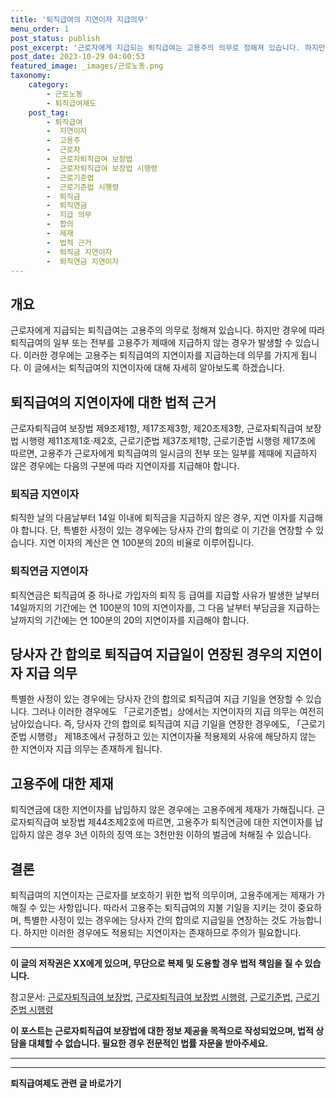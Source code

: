 ```yaml
---
title: '퇴직급여의 지연이자 지급의무'
menu_order: 1
post_status: publish
post_excerpt: '근로자에게 지급되는 퇴직급여는 고용주의 의무로 정해져 있습니다. 하지만 경우에 따라 퇴직급여의 일부 또는 전부를 고용주가 제때에 지급하지 않는 경우가 발생할 수 있습니다. 이러한 경우에는 고용주는 퇴직급여의 지연이자를 지급하는데 의무를 가지게 됩니다. 이 글에서는 퇴직급여의 지연이자에 대해 자세히 알아보도록 하겠습니다.'
post_date: 2023-10-29 04:00:53
featured_image: _images/근로노동.png
taxonomy:
    category:
        - 근로노동
        - 퇴직급여제도
    post_tag:
        - 퇴직급여
        -  지연이자
        -  고용주
        -  근로자
        -  근로자퇴직급여 보장법
        -  근로자퇴직급여 보장법 시행령
        -  근로기준법
        -  근로기준법 시행령
        -  퇴직금
        -  퇴직연금
        -  지급 의무
        -  합의
        -  제재
        -  법적 근거
        -  퇴직금 지연이자
        -  퇴직연금 지연이자
---
```



## 개요
근로자에게 지급되는 퇴직급여는 고용주의 의무로 정해져 있습니다. 하지만 경우에 따라 퇴직급여의 일부 또는 전부를 고용주가 제때에 지급하지 않는 경우가 발생할 수 있습니다. 이러한 경우에는 고용주는 퇴직급여의 지연이자를 지급하는데 의무를 가지게 됩니다. 이 글에서는 퇴직급여의 지연이자에 대해 자세히 알아보도록 하겠습니다.

## 퇴직급여의 지연이자에 대한 법적 근거
근로자퇴직급여 보장법 제9조제1항, 제17조제3항, 제20조제3항, 근로자퇴직급여 보장법 시행령 제11조제1호·제2호, 근로기준법 제37조제1항, 근로기준법 시행령 제17조에 따르면, 고용주가 근로자에게 퇴직급여의 일시금의 전부 또는 일부를 제때에 지급하지 않은 경우에는 다음의 구분에 따라 지연이자를 지급해야 합니다.

### 퇴직금 지연이자
퇴직한 날의 다음날부터 14일 이내에 퇴직금을 지급하지 않은 경우, 지연 이자를 지급해야 합니다. 단, 특별한 사정이 있는 경우에는 당사자 간의 합의로 이 기간을 연장할 수 있습니다. 지연 이자의 계산은 연 100분의 20의 비율로 이루어집니다.

### 퇴직연금 지연이자
퇴직연금은 퇴직급여 중 하나로 가입자의 퇴직 등 급여를 지급할 사유가 발생한 날부터 14일까지의 기간에는 연 100분의 10의 지연이자를, 그 다음 날부터 부담금을 지급하는 날까지의 기간에는 연 100분의 20의 지연이자를 지급해야 합니다.

## 당사자 간 합의로 퇴직급여 지급일이 연장된 경우의 지연이자 지급 의무
특별한 사정이 있는 경우에는 당사자 간의 합의로 퇴직급여 지급 기일을 연장할 수 있습니다. 그러나 이러한 경우에도 「근로기준법」상에서는 지연이자의 지급 의무는 여전히 남아있습니다. 즉, 당사자 간의 합의로 퇴직급여 지급 기일을 연장한 경우에도, 「근로기준법 시행령」 제18조에서 규정하고 있는 지연이자율 적용제외 사유에 해당하지 않는 한 지연이자 지급 의무는 존재하게 됩니다.

## 고용주에 대한 제재
퇴직연금에 대한 지연이자를 납입하지 않은 경우에는 고용주에게 제재가 가해집니다. 근로자퇴직급여 보장법 제44조제2호에 따르면, 고용주가 퇴직연금에 대한 지연이자를 납입하지 않은 경우 3년 이하의 징역 또는 3천만원 이하의 벌금에 처해질 수 있습니다.

## 결론
퇴직급여의 지연이자는 근로자를 보호하기 위한 법적 의무이며, 고용주에게는 제재가 가해질 수 있는 사항입니다. 따라서 고용주는 퇴직급여의 지불 기일을 지키는 것이 중요하며, 특별한 사정이 있는 경우에는 당사자 간의 합의로 지급일을 연장하는 것도 가능합니다. 하지만 이러한 경우에도 적용되는 지연이자는 존재하므로 주의가 필요합니다.

- - -

**이 글의 저작권은 XX에게 있으며, 무단으로 복제 및 도용할 경우 법적 책임을 질 수 있습니다.**

참고문서: [근로자퇴직급여 보장법](링크), [근로자퇴직급여 보장법 시행령](링크), [근로기준법](링크), [근로기준법 시행령](링크)

**이 포스트는 근로자퇴직급여 보장법에 대한 정보 제공을 목적으로 작성되었으며, 법적 상담을 대체할 수 없습니다. 필요한 경우 전문적인 법률 자문을 받아주세요.**

- - -
<!-- wp:separator -->
<hr class="wp-block-separator has-alpha-channel-opacity"/>
<!-- /wp:separator -->

<!-- wp:group {"backgroundColor":"base","layout":{"type":"constrained"}} -->
<div class="wp-block-group has-base-background-color has-background"><!-- wp:paragraph {"align":"center","fontSize":"medium"} -->
<p class="has-text-align-center has-large-font-size"><strong>퇴직급여제도 관련 글 바로가기</strong></p>
<!-- /wp:paragraph -->


<!-- wp:latest-posts {"categories":[{"id":12695,"count":19,"description":"","link":"https://uknowlaw.com/category/%ed%87%b4%ec%a7%81%ea%b8%89%ec%97%ac%ec%a0%9c%eb%8f%84/","name":"퇴직급여제도","slug":"퇴직급여제도","taxonomy":"category","parent":0,"meta":[],"_links":{"self":[{"href":"https://uknowlaw.com/wp-json/wp/v2/categories/12695"}],"collection":[{"href":"https://uknowlaw.com/wp-json/wp/v2/categories"}],"about":[{"href":"https://uknowlaw.com/wp-json/wp/v2/taxonomies/category"}],"wp:post_type":[{"href":"https://uknowlaw.com/wp-json/wp/v2/posts?categories=12695"}],"curies":[{"name":"wp","href":"https://api.w.org/{rel}","templated":true}]}}],"postsToShow":100,"excerptLength":28,"postLayout":"grid","columns":2,"featuredImageAlign":"left","featuredImageSizeSlug":"large","fontSize":18px} /--></div>
<!-- /wp:group -->